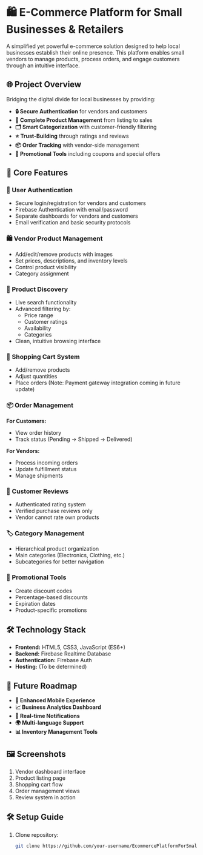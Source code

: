 # 🛍️ E-Commerce Platform for Small Businesses & Retailers

A simplified yet powerful e-commerce solution designed to help local businesses establish their online presence. This platform enables small vendors to manage products, process orders, and engage customers through an intuitive interface.

## 🌐 Project Overview
Bridging the digital divide for local businesses by providing:

- **🔒 Secure Authentication** for vendors and customers
- **🛒 Complete Product Management** from listing to sales
- **🗂️ Smart Categorization** with customer-friendly filtering
- **⭐ Trust-Building** through ratings and reviews
- **📦 Order Tracking** with vendor-side management
- **🎁 Promotional Tools** including coupons and special offers

## 🚀 Core Features

### 🔐 User Authentication
- Secure login/registration for vendors and customers
- Firebase Authentication with email/password
- Separate dashboards for vendors and customers
- Email verification and basic security protocols

### 🛍️ Vendor Product Management
- Add/edit/remove products with images
- Set prices, descriptions, and inventory levels
- Control product visibility
- Category assignment

### 🔎 Product Discovery
- Live search functionality
- Advanced filtering by:
  - Price range
  - Customer ratings
  - Availability
  - Categories
- Clean, intuitive browsing interface

### 🛒 Shopping Cart System
- Add/remove products
- Adjust quantities
- Place orders (Note: Payment gateway integration coming in future update)

### 📦 Order Management
**For Customers:**
- View order history
- Track status (Pending → Shipped → Delivered)

**For Vendors:**
- Process incoming orders
- Update fulfillment status
- Manage shipments

### 🌟 Customer Reviews
- Authenticated rating system
- Verified purchase reviews only
- Vendor cannot rate own products

### 🏷️ Category Management
- Hierarchical product organization
- Main categories (Electronics, Clothing, etc.)
- Subcategories for better navigation

### 💸 Promotional Tools
- Create discount codes
- Percentage-based discounts
- Expiration dates
- Product-specific promotions

## 🛠️ Technology Stack
- **Frontend:** HTML5, CSS3, JavaScript (ES6+)
- **Backend:** Firebase Realtime Database
- **Authentication:** Firebase Auth
- **Hosting:** (To be determined)

## 🔮 Future Roadmap
- **📱 Enhanced Mobile Experience**
- **📈 Business Analytics Dashboard**
- **🔔 Real-time Notifications**
- **🌍 Multi-language Support**
- **📊 Inventory Management Tools**

## 🖼️ Screenshots
1. Vendor dashboard interface
2. Product listing page
3. Shopping cart flow
4. Order management views
5. Review system in action

## 🛠️ Setup Guide
1. Clone repository:
   ```bash
   git clone https://github.com/your-username/EcommercePlatformForSmallBusinesses_Retail.git